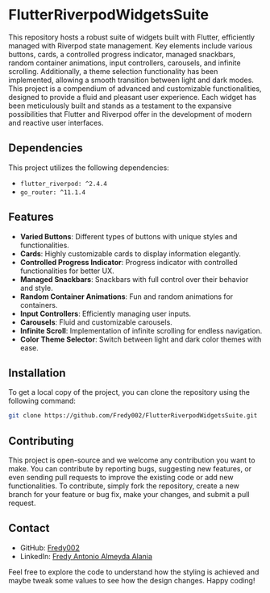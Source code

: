# FlutterRiverpodWidgetsSuite

This repository hosts a robust suite of widgets built with Flutter, efficiently managed with Riverpod state management. Key elements include various buttons, cards, a controlled progress indicator, managed snackbars, random container animations, input controllers, carousels, and infinite scrolling. Additionally, a theme selection functionality has been implemented, allowing a smooth transition between light and dark modes. This project is a compendium of advanced and customizable functionalities, designed to provide a fluid and pleasant user experience. Each widget has been meticulously built and stands as a testament to the expansive possibilities that Flutter and Riverpod offer in the development of modern and reactive user interfaces.

## Dependencies

This project utilizes the following dependencies:

- `flutter_riverpod: ^2.4.4`
- `go_router: ^11.1.4`

## Features

- **Varied Buttons**: Different types of buttons with unique styles and functionalities.
- **Cards**: Highly customizable cards to display information elegantly.
- **Controlled Progress Indicator**: Progress indicator with controlled functionalities for better UX.
- **Managed Snackbars**: Snackbars with full control over their behavior and style.
- **Random Container Animations**: Fun and random animations for containers.
- **Input Controllers**: Efficiently managing user inputs.
- **Carousels**: Fluid and customizable carousels.
- **Infinite Scroll**: Implementation of infinite scrolling for endless navigation.
- **Color Theme Selector**: Switch between light and dark color themes with ease.

## Installation

To get a local copy of the project, you can clone the repository using the following command:

```bash
git clone https://github.com/Fredy002/FlutterRiverpodWidgetsSuite.git
```

## Contributing

This project is open-source and we welcome any contribution you want to make. You can contribute by reporting bugs, suggesting new features, or even sending pull requests to improve the existing code or add new functionalities. To contribute, simply fork the repository, create a new branch for your feature or bug fix, make your changes, and submit a pull request.

## Contact

- GitHub: [Fredy002](https://github.com/Fredy002)
- LinkedIn: [Fredy Antonio Almeyda Alania](https://www.linkedin.com/in/fredy-antonio-almeyda-alania/)

Feel free to explore the code to understand how the styling is achieved and maybe tweak some values to see how the design changes. Happy coding!
